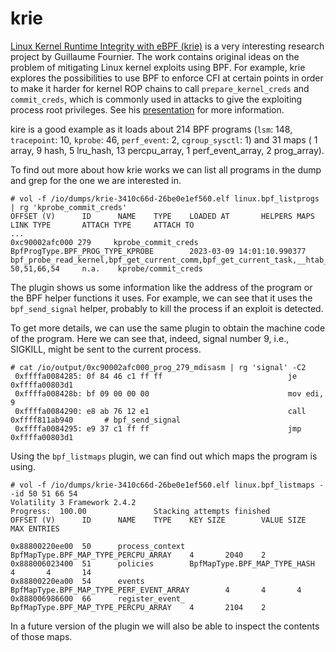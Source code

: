 # krie
[Linux Kernel Runtime Integrity with eBPF (krie)](https://github.com/gui774ume/krie)
is a very interesting research project by Guillaume Fournier.
The work contains original ideas on the problem of mitigating Linux
kernel exploits using BPF. For example, krie explores the possibilities
to use BPF to enforce CFI at certain points
in order to make it harder for kernel ROP chains to call
`prepare_kernel_creds` and `commit_creds`, which is commonly used in
attacks to give the exploiting process root privileges.
See his
[presentation](https://www.blackhat.com/us-22/briefings/schedule/index.html#return-to-sender---detecting-kernel-exploits-with-ebpf-27127)
for more information.

kire is a good example as it loads about 214 BPF programs (`lsm`: 148,
`tracepoint`: 10, `kprobe`: 46, `perf_event`: 2, `cgroup_sysctl`: 1)
and 31 maps ( 1 array, 9 hash, 5 lru_hash, 13 percpu_array,
1 perf_event_array, 2 prog_array).

To find out more about how krie works we can list all programs in the
dump and grep for the one we are interested in.
```
# vol -f /io/dumps/krie-3410c66d-26be0e1ef560.elf linux.bpf_listprogs | rg 'kprobe_commit_creds'
OFFSET (V)      ID      NAME    TYPE    LOADED AT       HELPERS MAPS    LINK TYPE       ATTACH TYPE     ATTACH TO
...
0xc90002afc000 279     kprobe_commit_creds  BpfProgType.BPF_PROG_TYPE_KPROBE        2023-03-09 14:01:10.990377      bpf_probe_read_kernel,bpf_get_current_comm,bpf_get_current_task,__htab_map_lookup_elem,bpf_get_smp_processor_id,bpf_perf_event_output,bpf_ktime_get_ns,bpf_probe_read_compat_str,percpu_array_map_lookup_elem,bpf_send_signal,bpf_get_current_pid_tgid        50,51,66,54     n.a.    kprobe/commit_creds
```
The plugin shows us some information like the address of the program
or the BPF helper functions it uses. For example, we can see that it
uses the `bpf_send_signal` helper, probably to kill the process
if an exploit is detected.

To get more details, we can use the same plugin to obtain the machine
code of the program. Here we can see that, indeed, signal number 9, i.e.,
SIGKILL, might be sent to the current process.
```
# cat /io/output/0xc90002afc000_prog_279_mdisasm | rg 'signal' -C2
 0xffffa0084285: 0f 84 46 c1 ff ff                            je 0xffffa00803d1
 0xffffa008428b: bf 09 00 00 00                               mov edi, 9
 0xffffa0084290: e8 ab 76 12 e1                               call 0xffff811ab940       # bpf_send_signal
 0xffffa0084295: e9 37 c1 ff ff                               jmp 0xffffa00803d1
```

Using the `bpf_listmaps` plugin, we can find out which maps the program
is using.
```
# vol -f /io/dumps/krie-3410c66d-26be0e1ef560.elf linux.bpf_listmaps --id 50 51 66 54
Volatility 3 Framework 2.4.2
Progress:  100.00               Stacking attempts finished
OFFSET (V)      ID      NAME    TYPE    KEY SIZE        VALUE SIZE      MAX ENTRIES

0x88800220ee00  50      process_context BpfMapType.BPF_MAP_TYPE_PERCPU_ARRAY    4       2040    2
0x888006023400  51      policies        BpfMapType.BPF_MAP_TYPE_HASH    4       4       14
0x88800220ea00  54      events  BpfMapType.BPF_MAP_TYPE_PERF_EVENT_ARRAY        4       4       4
0x888006986600  66      register_event_ BpfMapType.BPF_MAP_TYPE_PERCPU_ARRAY    4       2104    2
```
In a future version of the plugin we will also be able to inspect the
contents of those maps.



